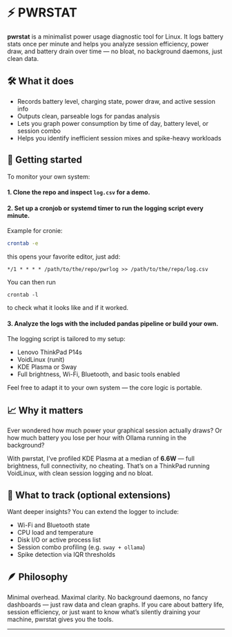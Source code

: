 # ⚡ PWRSTAT

**pwrstat** is a minimalist power usage diagnostic tool for Linux. It logs battery stats once per minute and helps you analyze session efficiency, power draw, and battery drain over time — no bloat, no background daemons, just clean data.

## 🛠 What it does

- Records battery level, charging state, power draw, and active session info
- Outputs clean, parseable logs for pandas analysis
- Lets you graph power consumption by time of day, battery level, or session combo
- Helps you identify inefficient session mixes and spike-heavy workloads

## 🚀 Getting started

To monitor your own system:

#### 1. Clone the repo and inspect `log.csv` for a demo.
#### 2. Set up a cronjob or systemd timer to run the logging script every minute.
Example for cronie:
```bash
crontab -e
```
this opens your favorite editor, just add:
```
*/1 * * * * /path/to/the/repo/pwrlog >> /path/to/the/repo/log.csv
```
You can then run
```
crontab -l
```
to check what it looks like and if it worked.  
  
#### 3. Analyze the logs with the included pandas pipeline or build your own.

The logging script is tailored to my setup:
- Lenovo ThinkPad P14s
- VoidLinux (runit)
- KDE Plasma or Sway
- Full brightness, Wi-Fi, Bluetooth, and basic tools enabled

Feel free to adapt it to your own system — the core logic is portable.

## 📈 Why it matters

Ever wondered how much power your graphical session actually draws? Or how much battery you lose per hour with Ollama running in the background?

With pwrstat, I’ve profiled KDE Plasma at a median of **6.6W** — full brightness, full connectivity, no cheating. That’s on a ThinkPad running VoidLinux, with clean session logging and no bloat.

## 🧠 What to track (optional extensions)

Want deeper insights? You can extend the logger to include:

- Wi-Fi and Bluetooth state
- CPU load and temperature
- Disk I/O or active process list
- Session combo profiling (e.g. `sway + ollama`)
- Spike detection via IQR thresholds

## 🪶 Philosophy

Minimal overhead. Maximal clarity. No background daemons, no fancy dashboards — just raw data and clean graphs. If you care about battery life, session efficiency, or just want to know what’s silently draining your machine, pwrstat gives you the tools.

---

